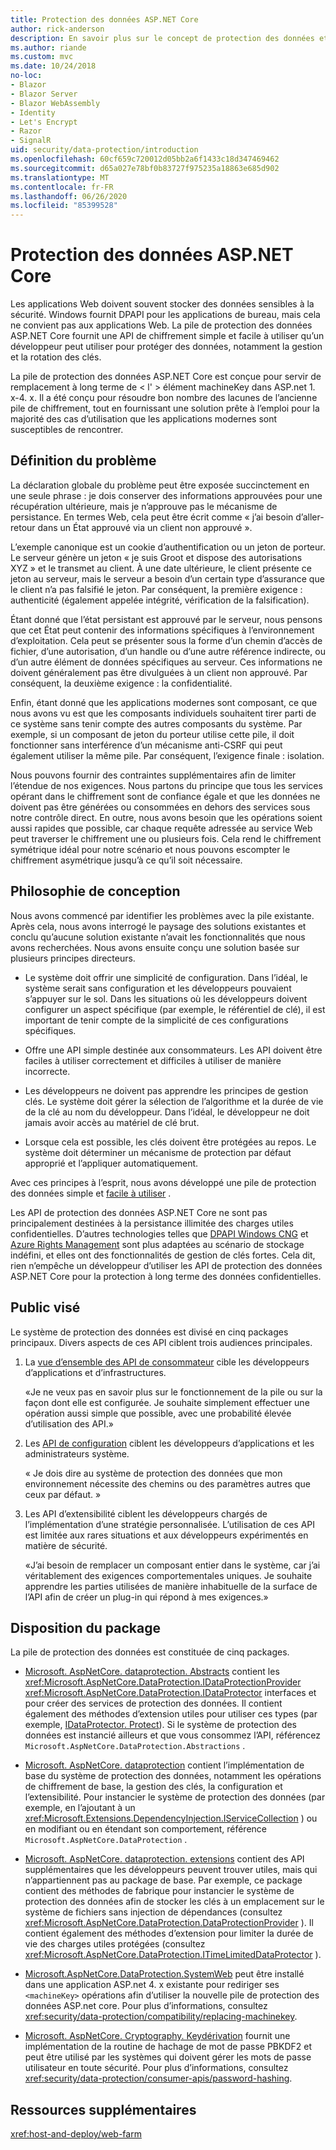 ```yaml
---
title: Protection des données ASP.NET Core
author: rick-anderson
description: En savoir plus sur le concept de protection des données et les principes de conception des API de protection des données ASP.NET Core.
ms.author: riande
ms.custom: mvc
ms.date: 10/24/2018
no-loc:
- Blazor
- Blazor Server
- Blazor WebAssembly
- Identity
- Let's Encrypt
- Razor
- SignalR
uid: security/data-protection/introduction
ms.openlocfilehash: 60cf659c720012d05bb2a6f1433c18d347469462
ms.sourcegitcommit: d65a027e78bf0b83727f975235a18863e685d902
ms.translationtype: MT
ms.contentlocale: fr-FR
ms.lasthandoff: 06/26/2020
ms.locfileid: "85399528"
---
```

# <a name="aspnet-core-data-protection"></a>Protection des données ASP.NET Core

Les applications Web doivent souvent stocker des données sensibles à la sécurité. Windows fournit DPAPI pour les applications de bureau, mais cela ne convient pas aux applications Web. La pile de protection des données ASP.NET Core fournit une API de chiffrement simple et facile à utiliser qu’un développeur peut utiliser pour protéger des données, notamment la gestion et la rotation des clés.

La pile de protection des données ASP.NET Core est conçue pour servir de remplacement à long terme de &lt; l' &gt; élément machineKey dans ASP.net 1. x-4. x. Il a été conçu pour résoudre bon nombre des lacunes de l’ancienne pile de chiffrement, tout en fournissant une solution prête à l’emploi pour la majorité des cas d’utilisation que les applications modernes sont susceptibles de rencontrer.

## <a name="problem-statement"></a>Définition du problème

La déclaration globale du problème peut être exposée succinctement en une seule phrase : je dois conserver des informations approuvées pour une récupération ultérieure, mais je n’approuve pas le mécanisme de persistance. En termes Web, cela peut être écrit comme « j’ai besoin d’aller-retour dans un État approuvé via un client non approuvé ».

L’exemple canonique est un cookie d’authentification ou un jeton de porteur. Le serveur génère un jeton « je suis Groot et dispose des autorisations XYZ » et le transmet au client. À une date ultérieure, le client présente ce jeton au serveur, mais le serveur a besoin d’un certain type d’assurance que le client n’a pas falsifié le jeton. Par conséquent, la première exigence : authenticité (également appelée intégrité, vérification de la falsification).

Étant donné que l’état persistant est approuvé par le serveur, nous pensons que cet État peut contenir des informations spécifiques à l’environnement d’exploitation. Cela peut se présenter sous la forme d’un chemin d’accès de fichier, d’une autorisation, d’un handle ou d’une autre référence indirecte, ou d’un autre élément de données spécifiques au serveur. Ces informations ne doivent généralement pas être divulguées à un client non approuvé. Par conséquent, la deuxième exigence : la confidentialité.

Enfin, étant donné que les applications modernes sont composant, ce que nous avons vu est que les composants individuels souhaitent tirer parti de ce système sans tenir compte des autres composants du système. Par exemple, si un composant de jeton du porteur utilise cette pile, il doit fonctionner sans interférence d’un mécanisme anti-CSRF qui peut également utiliser la même pile. Par conséquent, l’exigence finale : isolation.

Nous pouvons fournir des contraintes supplémentaires afin de limiter l’étendue de nos exigences. Nous partons du principe que tous les services opérant dans le chiffrement sont de confiance égale et que les données ne doivent pas être générées ou consommées en dehors des services sous notre contrôle direct. En outre, nous avons besoin que les opérations soient aussi rapides que possible, car chaque requête adressée au service Web peut traverser le chiffrement une ou plusieurs fois. Cela rend le chiffrement symétrique idéal pour notre scénario et nous pouvons escompter le chiffrement asymétrique jusqu’à ce qu’il soit nécessaire.

## <a name="design-philosophy"></a>Philosophie de conception

Nous avons commencé par identifier les problèmes avec la pile existante. Après cela, nous avons interrogé le paysage des solutions existantes et conclu qu’aucune solution existante n’avait les fonctionnalités que nous avons recherchées. Nous avons ensuite conçu une solution basée sur plusieurs principes directeurs.

* Le système doit offrir une simplicité de configuration. Dans l’idéal, le système serait sans configuration et les développeurs pouvaient s’appuyer sur le sol. Dans les situations où les développeurs doivent configurer un aspect spécifique (par exemple, le référentiel de clé), il est important de tenir compte de la simplicité de ces configurations spécifiques.

* Offre une API simple destinée aux consommateurs. Les API doivent être faciles à utiliser correctement et difficiles à utiliser de manière incorrecte.

* Les développeurs ne doivent pas apprendre les principes de gestion clés. Le système doit gérer la sélection de l’algorithme et la durée de vie de la clé au nom du développeur. Dans l’idéal, le développeur ne doit jamais avoir accès au matériel de clé brut.

* Lorsque cela est possible, les clés doivent être protégées au repos. Le système doit déterminer un mécanisme de protection par défaut approprié et l’appliquer automatiquement.

Avec ces principes à l’esprit, nous avons développé une pile de protection des données simple et [facile à utiliser](xref:security/data-protection/using-data-protection) .

Les API de protection des données ASP.NET Core ne sont pas principalement destinées à la persistance illimitée des charges utiles confidentielles. D’autres technologies telles que [DPAPI Windows CNG](https://msdn.microsoft.com/library/windows/desktop/hh706794%28v=vs.85%29.aspx) et [Azure Rights Management](/rights-management/) sont plus adaptées au scénario de stockage indéfini, et elles ont des fonctionnalités de gestion de clés fortes. Cela dit, rien n’empêche un développeur d’utiliser les API de protection des données ASP.NET Core pour la protection à long terme des données confidentielles.

## <a name="audience"></a>Public visé

Le système de protection des données est divisé en cinq packages principaux. Divers aspects de ces API ciblent trois audiences principales.

1. La [vue d’ensemble des API de consommateur](xref:security/data-protection/consumer-apis/overview) cible les développeurs d’applications et d’infrastructures.

   «Je ne veux pas en savoir plus sur le fonctionnement de la pile ou sur la façon dont elle est configurée. Je souhaite simplement effectuer une opération aussi simple que possible, avec une probabilité élevée d’utilisation des API.»

2. Les [API de configuration](xref:security/data-protection/configuration/overview) ciblent les développeurs d’applications et les administrateurs système.

   « Je dois dire au système de protection des données que mon environnement nécessite des chemins ou des paramètres autres que ceux par défaut. »

3. Les API d’extensibilité ciblent les développeurs chargés de l’implémentation d’une stratégie personnalisée. L’utilisation de ces API est limitée aux rares situations et aux développeurs expérimentés en matière de sécurité.

   «J’ai besoin de remplacer un composant entier dans le système, car j’ai véritablement des exigences comportementales uniques. Je souhaite apprendre les parties utilisées de manière inhabituelle de la surface de l’API afin de créer un plug-in qui répond à mes exigences.»

## <a name="package-layout"></a>Disposition du package

La pile de protection des données est constituée de cinq packages.

* [Microsoft. AspNetCore. dataprotection. Abstracts](https://www.nuget.org/packages/Microsoft.AspNetCore.DataProtection.Abstractions/) contient les <xref:Microsoft.AspNetCore.DataProtection.IDataProtectionProvider> <xref:Microsoft.AspNetCore.DataProtection.IDataProtector> interfaces et pour créer des services de protection des données. Il contient également des méthodes d’extension utiles pour utiliser ces types (par exemple, [IDataProtector. Protect](xref:Microsoft.AspNetCore.DataProtection.DataProtectionCommonExtensions.Protect*)). Si le système de protection des données est instancié ailleurs et que vous consommez l’API, référencez `Microsoft.AspNetCore.DataProtection.Abstractions` .

* [Microsoft. AspNetCore. dataprotection](https://www.nuget.org/packages/Microsoft.AspNetCore.DataProtection/) contient l’implémentation de base du système de protection des données, notamment les opérations de chiffrement de base, la gestion des clés, la configuration et l’extensibilité. Pour instancier le système de protection des données (par exemple, en l’ajoutant à un <xref:Microsoft.Extensions.DependencyInjection.IServiceCollection> ) ou en modifiant ou en étendant son comportement, référence `Microsoft.AspNetCore.DataProtection` .

* [Microsoft. AspNetCore. dataprotection. extensions](https://www.nuget.org/packages/Microsoft.AspNetCore.DataProtection.Extensions/) contient des API supplémentaires que les développeurs peuvent trouver utiles, mais qui n’appartiennent pas au package de base. Par exemple, ce package contient des méthodes de fabrique pour instancier le système de protection des données afin de stocker les clés à un emplacement sur le système de fichiers sans injection de dépendances (consultez <xref:Microsoft.AspNetCore.DataProtection.DataProtectionProvider> ). Il contient également des méthodes d’extension pour limiter la durée de vie des charges utiles protégées (consultez <xref:Microsoft.AspNetCore.DataProtection.ITimeLimitedDataProtector> ).

* [Microsoft.AspNetCore.DataProtection.SystemWeb](https://www.nuget.org/packages/Microsoft.AspNetCore.DataProtection.SystemWeb/) peut être installé dans une application ASP.net 4. x existante pour rediriger ses `<machineKey>` opérations afin d’utiliser la nouvelle pile de protection des données ASP.net core. Pour plus d’informations, consultez <xref:security/data-protection/compatibility/replacing-machinekey>.

* [Microsoft. AspNetCore. Cryptography. Keydérivation](https://www.nuget.org/packages/Microsoft.AspNetCore.Cryptography.KeyDerivation/) fournit une implémentation de la routine de hachage de mot de passe PBKDF2 et peut être utilisé par les systèmes qui doivent gérer les mots de passe utilisateur en toute sécurité. Pour plus d’informations, consultez <xref:security/data-protection/consumer-apis/password-hashing>.

## <a name="additional-resources"></a>Ressources supplémentaires

<xref:host-and-deploy/web-farm>
